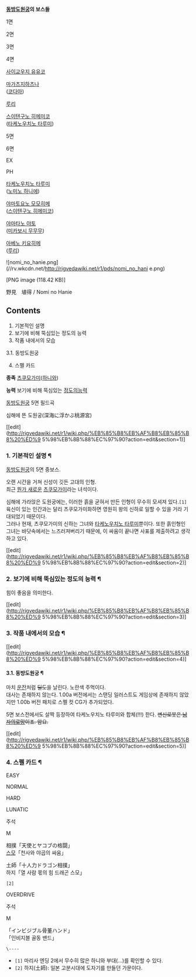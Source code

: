 **[동방도원궁](%EB%8F%99%EB%B0%A9%EB%8F%84%EC%9B%90%EA%B6%81.md)의 보스들**

1면

2면

3면

4면

[사이교우지 유유코](%EB%8F%99%EB%B0%A9%EB%8F%84%EC%9B%90%EA%B6%81/%EC%82%AC%EC%9D%B4%EA%B5%90%EC%9A%B0%EC%A7%80%20%EC%9C%A0%EC%9C%A0%EC%BD%94.md)

[마가츠지하츠나](%EB%A7%88%EA%B0%80%EC%B8%A0%EC%A7%80%20%ED%95%98%EC%B8%A0%EB%82%98.md)  
([코다마](%EC%95%BC%EC%97%90%EC%9E%90%ED%82%A4%20%EC%95%88.md))

[루리](%EB%A3%A8%EB%A6%AC%28%EB%8F%99%EB%B0%A9%EB%8F%84%EC%9B%90%EA%B6%81%29.md)

[스이텐구노 히메미코](%EC%8A%A4%EC%9D%B4%ED%85%90%EA%B5%AC%EB%85%B8%20%ED%9E%88%EB%A9%94%EB%AF%B8%EC%BD%94.md)  
([타케노우치노 타루미](%ED%83%80%EC%BC%80%EB%85%B8%EC%9A%B0%EC%B9%98%EB%85%B8%20%ED%83%80%EB%A3%A8%EB%AF%B8.md))

5면

6면

EX

PH

[타케노우치노 타루미](%ED%83%80%EC%BC%80%EB%85%B8%EC%9A%B0%EC%B9%98%EB%85%B8%20%ED%83%80%EB%A3%A8%EB%AF%B8.md)  
([노미노 하니에](%EB%85%B8%EB%AF%B8%EB%85%B8%20%ED%95%98%EB%8B%88%EC%97%90.md))

[야마토요노 모모히메](%EC%95%BC%EB%A7%88%ED%86%A0%EC%9A%94%EB%85%B8%20%EB%AA%A8%EB%AA%A8%ED%9E%88%EB%A9%94.md)  
([스이텐구노 히메미코](%EC%8A%A4%EC%9D%B4%ED%85%90%EA%B5%AC%EB%85%B8%20%ED%9E%88%EB%A9%94%EB%AF%B8%EC%BD%94.md))

[야마타노 야토](%EC%95%BC%EB%A7%88%ED%83%80%EB%85%B8%20%EC%95%BC%ED%86%A0.md)  
([미카보시 무무무](%EB%AF%B8%EC%B9%B4%EB%B3%B4%EC%8B%9C%20%EB%AC%B4%EB%AC%B4%EB%AC%B4.md))

[아베노 키요히메](%EC%95%84%EB%B2%A0%EB%85%B8%20%ED%82%A4%EC%9A%94%ED%9E%88%EB%A9%94.md)  
([루리](%EB%A3%A8%EB%A6%AC%28%EB%8F%99%EB%B0%A9%EB%8F%84%EC%9B%90%EA%B6%81%29.md))

![nomi_no_hanie.png](//rv.wkcdn.net/http://rigvedawiki.net/r1/pds/nomi_no_hani
e.png)

[PNG image (118.42 KB)]

野見　埴得 / Nomi no Hanie

## Contents

    

1. 기본적인 설명 
2. 보기에 비해 뚝심있는 정도의 능력 
3. 작품 내에서의 모습 
    

3.1. 동방도원궁

4. 스펠 카드 

**종족**
[츠쿠모가미](%EC%B8%A0%EC%BF%A0%EB%AA%A8%EA%B0%80%EB%AF%B8.md)([하니와](%ED%95%98%EB%8B%88%EC%99%80.md))

**능력**
보기에 비해 뚝심있는 [정도의능력](%7E%EC%A0%95%EB%8F%84%EC%9D%98%20%EB%8A%A5%EB%A0%A5.md)

  

[동방도원궁](%EB%8F%99%EB%B0%A9%EB%8F%84%EC%9B%90%EA%B6%81.md) 5면 필드곡

심해에 뜬 도원궁(深海に浮かぶ桃源宮)

[[edit](http://rigvedawiki.net/r1/wiki.php/%EB%85%B8%EB%AF%B8%EB%85%B8%20%ED%9
5%98%EB%8B%88%EC%97%90?action=edit&section=1)]

### 1. 기본적인 설명 ¶

[동방도원궁](%EB%8F%99%EB%B0%A9%EB%8F%84%EC%9B%90%EA%B6%81.md)의 5면 중보스.

  

오랜 시간을 거쳐 신성이 깃든 고대의 인형.  
최근 [뭔가 새로운](%EB%8F%99%EB%B0%A9%ED%9C%98%EC%B9%A8%EC%84%B1.md)
[츠쿠모가미](%EC%B8%A0%EC%BF%A0%EB%AA%A8%EA%B0%80%EB%AF%B8.md)라는 녀석이다.

  

심해에 가라앉은 도원궁에는, 이러한 흙을 굳혀서 만든 인형이 무수히 모셔져 있다.`[1]` 육신이 있는 인간과는 달리 츠쿠모가미화하면 영원히
왕의 신하로 일할 수 있을 거라 기대되었기 때문이다.  
그러나 현재, 츠쿠모가미의 신하는 그녀와 [타케노우치노 타루미](%ED%83%80%EC%BC%80%EB%85%B8%EC%9A%B0%EC%B9%98%EB%85%B8%20%ED%83%80%EB%A3%A8%EB%AF%B8.md)뿐이다. 또한 흙인형인 그녀는 바닷속에서는
느즈러져버리기 때문에, 이 싸움이 끝나면 사표를 제출하려고 생각하고 있다.

  

[[edit](http://rigvedawiki.net/r1/wiki.php/%EB%85%B8%EB%AF%B8%EB%85%B8%20%ED%9
5%98%EB%8B%88%EC%97%90?action=edit&section=2)]

### 2. 보기에 비해 뚝심있는 정도의 능력 ¶

힘이 좋음을 의미한다.

  

[[edit](http://rigvedawiki.net/r1/wiki.php/%EB%85%B8%EB%AF%B8%EB%85%B8%20%ED%9
5%98%EB%8B%88%EC%97%90?action=edit&section=3)]

### 3. 작품 내에서의 모습 ¶

[[edit](http://rigvedawiki.net/r1/wiki.php/%EB%85%B8%EB%AF%B8%EB%85%B8%20%ED%9
5%98%EB%8B%88%EC%97%90?action=edit&section=4)]

#### 3.1. 동방도원궁 ¶

마치 [운잔](%EC%9A%B4%EC%9E%94.md)처럼 <del>딜도</del>을 날린다. 노란색 주먹이다.  
대사는 존재하지 않는다. 1.00a 버전에서는 스탠딩 일러스트도 게임상에 존재하지 않았지만 1.00b 버전 패치로 스펠 컷 CG가
추가되었다.

  

5면 보스전에서도 살짝 등장하여 타케노우치노 타루미와 합체(!!!) 한다. <del>변신로봇은 [남자의로망](%EB%82%A8%EC%9E%90%EC%9D%98%20%EB%A1%9C%EB%A7%9D.md)이죠. 암요.</del>

  

[[edit](http://rigvedawiki.net/r1/wiki.php/%EB%85%B8%EB%AF%B8%EB%85%B8%20%ED%9
5%98%EB%8B%88%EC%97%90?action=edit&section=5)]

### 4. 스펠 카드 ¶

EASY

NORMAL

HARD

LUNATIC

주석

M

相撲「天使とヤコブの格闘」  
[스모](%EC%8A%A4%EB%AA%A8.md)「천사와 야곱의 싸움」

土師「十人力ドラゴン相撲」  
하지「열 사람 몫의 힘 드래곤 스모」

`[2]`

  

OVERDRIVE

주석

M

「インビジブル骨董ハンド」  
「인비지블 골동 밴드」

  

`\----`

  * `[1]` 마리사 엔딩 2에서 무수히 많은 하니와 부대(...)를 확인할 수 있다.
  * `[2]` 하지(土師): 일본 고분시대에 도자기를 만들던 가문이다.

